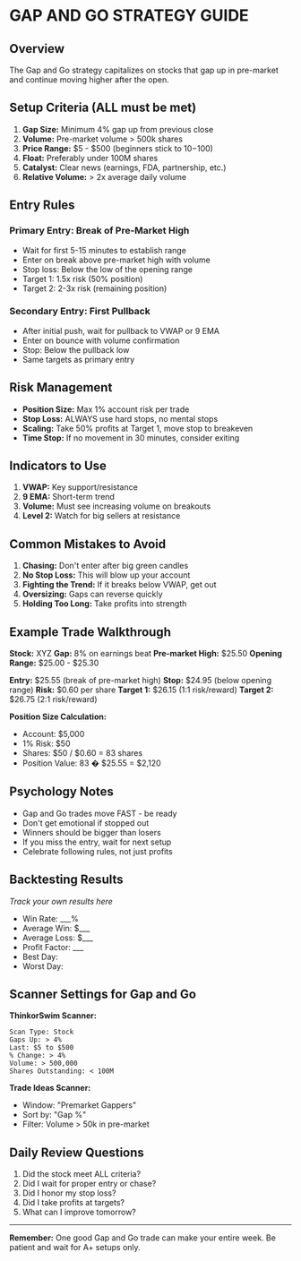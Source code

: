 <!-- 📁/📄 04_Strategies\Gap_and_Go\STRATEGY_GUIDE.md -->

# GAP AND GO STRATEGY GUIDE

## Overview

The Gap and Go strategy capitalizes on stocks that gap up in pre-market and continue moving higher after the open.

## Setup Criteria (ALL must be met)

1. **Gap Size:** Minimum 4% gap up from previous close
2. **Volume:** Pre-market volume > 500k shares
3. **Price Range:** $5 - $500 (beginners stick to $10-$100)
4. **Float:** Preferably under 100M shares
5. **Catalyst:** Clear news (earnings, FDA, partnership, etc.)
6. **Relative Volume:** > 2x average daily volume

## Entry Rules

### Primary Entry: Break of Pre-Market High

- Wait for first 5-15 minutes to establish range
- Enter on break above pre-market high with volume
- Stop loss: Below the low of the opening range
- Target 1: 1.5x risk (50% position)
- Target 2: 2-3x risk (remaining position)

### Secondary Entry: First Pullback

- After initial push, wait for pullback to VWAP or 9 EMA
- Enter on bounce with volume confirmation
- Stop: Below the pullback low
- Same targets as primary entry

## Risk Management

- **Position Size:** Max 1% account risk per trade
- **Stop Loss:** ALWAYS use hard stops, no mental stops
- **Scaling:** Take 50% profits at Target 1, move stop to breakeven
- **Time Stop:** If no movement in 30 minutes, consider exiting

## Indicators to Use

1. **VWAP:** Key support/resistance
2. **9 EMA:** Short-term trend
3. **Volume:** Must see increasing volume on breakouts
4. **Level 2:** Watch for big sellers at resistance

## Common Mistakes to Avoid

1. **Chasing:** Don't enter after big green candles
2. **No Stop Loss:** This will blow up your account
3. **Fighting the Trend:** If it breaks below VWAP, get out
4. **Oversizing:** Gaps can reverse quickly
5. **Holding Too Long:** Take profits into strength

## Example Trade Walkthrough

**Stock:** XYZ
**Gap:** 8% on earnings beat
**Pre-market High:** $25.50
**Opening Range:** $25.00 - $25.30

**Entry:** $25.55 (break of pre-market high)
**Stop:** $24.95 (below opening range)
**Risk:** $0.60 per share
**Target 1:** $26.15 (1:1 risk/reward)
**Target 2:** $26.75 (2:1 risk/reward)

**Position Size Calculation:**

- Account: $5,000
- 1% Risk: $50
- Shares: $50 / $0.60 = 83 shares
- Position Value: 83 � $25.55 = $2,120

## Psychology Notes

- Gap and Go trades move FAST - be ready
- Don't get emotional if stopped out
- Winners should be bigger than losers
- If you miss the entry, wait for next setup
- Celebrate following rules, not just profits

## Backtesting Results

*Track your own results here*

- Win Rate: ___%
- Average Win: $___
- Average Loss: $___
- Profit Factor: ___
- Best Day:
- Worst Day:

## Scanner Settings for Gap and Go

**ThinkorSwim Scanner:**

```text
Scan Type: Stock
Gaps Up: > 4%
Last: $5 to $500
% Change: > 4%
Volume: > 500,000
Shares Outstanding: < 100M
```

**Trade Ideas Scanner:**

- Window: "Premarket Gappers"
- Sort by: "Gap %"
- Filter: Volume > 50k in pre-market

## Daily Review Questions

1. Did the stock meet ALL criteria?
2. Did I wait for proper entry or chase?
3. Did I honor my stop loss?
4. Did I take profits at targets?
5. What can I improve tomorrow?

---
**Remember:** One good Gap and Go trade can make your entire week. Be patient and wait for A+ setups only.
